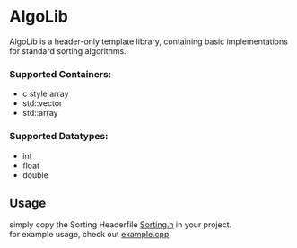 # AlgoLib
AlgoLib is a header-only template library, containing basic implementations for standard sorting algorithms.

### Supported Containers:
* c style array
* std::vector
* std::array

### Supported Datatypes:
* int
* float
* double

## Usage  
simply copy the Sorting Headerfile [Sorting.h](https://github.com/D4ve-R/AlgoLib/sorting.cpp) in your project.  
for example usage, check out [example.cpp](https://github.com/D4ve-R/AlgoLib/example.cpp).

